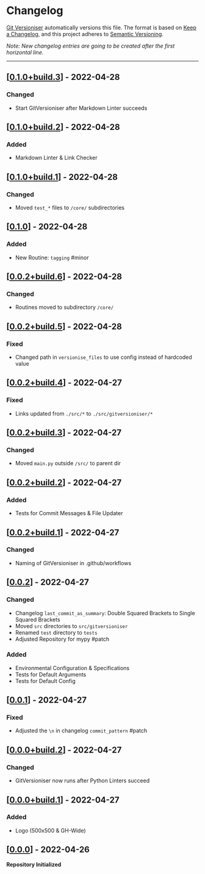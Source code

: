 # Changelog

[Git Versioniser](https://github.com/Luzkan/GitVersioniser) automatically versions this file. The format is based on [Keep a Changelog](https://keepachangelog.com/en/1.0.0/), and this project adheres to [Semantic Versioning](https://semver.org/spec/v2.0.0.html).

_Note: New changelog entries are going to be created after the first horizontal line._

---

## [[0.1.0+build.3]] - 2022-04-28

### Changed
- Start GitVersioniser after Markdown Linter succeeds



## [[0.1.0+build.2]] - 2022-04-28

### Added
- Markdown Linter & Link Checker



## [[0.1.0+build.1]] - 2022-04-28

### Changed
- Moved `test_*` files to `/core/` subdirectories



## [[0.1.0]] - 2022-04-28

### Added
- New Routine: `tagging` #minor



## [[0.0.2+build.6]] - 2022-04-28

### Changed
- Routines moved to subdirectory `/core/`



## [[0.0.2+build.5]] - 2022-04-28

### Fixed
- Changed path in `versionise_files` to use config instead of hardcoded value



## [[0.0.2+build.4]] - 2022-04-27

### Fixed
- Links updated from `./src/*` to `./src/gitversioniser/*`



## [[0.0.2+build.3]] - 2022-04-27

### Changed
- Moved `main.py` outside `/src/` to parent dir



## [[0.0.2+build.2]] - 2022-04-27

### Added
- Tests for Commit Messages & File Updater



## [[0.0.2+build.1]] - 2022-04-27

### Changed
- Naming of GitVersioniser in .github/workflows



## [[0.0.2]] - 2022-04-27

### Changed
- Changelog `last_commit_as_summary`: Double Squared Brackets to Single Squared Brackets
- Moved `src` directories to `src/gitversioniser`
- Renamed `test` directory to `tests`
- Adjusted Repository for mypy #patch

### Added
- Environmental Configuration & Specifications
- Tests for Default Arguments
- Tests for Default Config



## [[0.0.1]] - 2022-04-27

### Fixed
- Adjusted the `\n` in changelog `commit_pattern` #patch



## [[0.0.0+build.2]] - 2022-04-27

### Changed

- GitVersioniser now runs after Python Linters succeed



## [[0.0.0+build.1]] - 2022-04-27

### Added

- Logo (500x500 & GH-Wide)



## [[0.0.0]] - 2022-04-26

**Repository Initialized**



[0.0.0]: https://github.com/Luzkan/GitVersioniser/releases/tag/0.0.0
[0.0.0+build.1]: https://github.com/Luzkan/GitVersioniser/releases/tag/0.0.0+build.1
[0.0.0+build.2]: https://github.com/Luzkan/GitVersioniser/releases/tag/0.0.0+build.2
[0.0.1]: https://github.com/Luzkan/GitVersioniser/releases/tag/0.0.1

[0.0.2]: https://github.com/Luzkan/GitVersioniser/releases/tag/0.0.2

[0.0.2+build.1]: https://github.com/Luzkan/GitVersioniser/releases/tag/0.0.2+build.1

[0.0.2+build.2]: https://github.com/Luzkan/GitVersioniser/releases/tag/0.0.2+build.2

[0.0.2+build.3]: https://github.com/Luzkan/GitVersioniser/releases/tag/0.0.2+build.3

[0.0.2+build.4]: https://github.com/Luzkan/GitVersioniser/releases/tag/0.0.2+build.4

[0.0.2+build.5]: https://github.com/Luzkan/GitVersioniser/releases/tag/0.0.2+build.5

[0.0.2+build.6]: https://github.com/Luzkan/GitVersioniser/releases/tag/0.0.2+build.6

[0.1.0]: https://github.com/Luzkan/GitVersioniser/releases/tag/0.1.0

[0.1.0+build.1]: https://github.com/Luzkan/GitVersioniser/releases/tag/0.1.0+build.1

[0.1.0+build.2]: https://github.com/Luzkan/GitVersioniser/releases/tag/0.1.0+build.2

[0.1.0+build.3]: https://github.com/Luzkan/GitVersioniser/releases/tag/0.1.0+build.3

